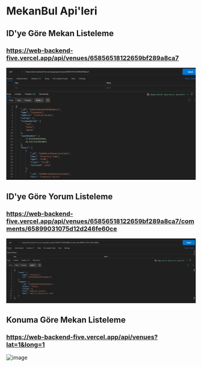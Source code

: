 # MekanBul Api'leri

## ID'ye Göre Mekan Listeleme
### https://web-backend-five.vercel.app/api/venues/65856518122659bf289a8ca7
![image](resimler/venues_request.png)

## ID'ye Göre Yorum Listeleme
### https://web-backend-five.vercel.app/api/venues/65856518122659bf289a8ca7/comments/65899031075d12d246fe60ce
![image](resimler/comments.png)

## Konuma Göre Mekan Listeleme
### https://web-backend-five.vercel.app/api/venues?lat=1&long=1
![image](resimler/konuma_göre.png)